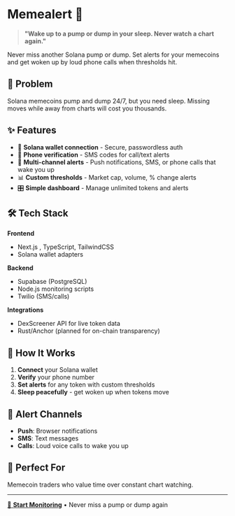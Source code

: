 # Memealert 🚨

> **"Wake up to a pump or dump in your sleep. Never watch a chart again."**

Never miss another Solana pump or dump. Set alerts for your memecoins and get woken up by loud phone calls when thresholds hit.

## 🎯 Problem

Solana memecoins pump and dump 24/7, but you need sleep. Missing moves while away from charts will cost you thousands.

## ✨ Features

- 🔐 **Solana wallet connection** - Secure, passwordless auth
- 📱 **Phone verification** - SMS codes for call/text alerts  
- 🔔 **Multi-channel alerts** - Push notifications, SMS, or phone calls that wake you up
- 📊 **Custom thresholds** - Market cap, volume, % change alerts
- 🎛️ **Simple dashboard** - Manage unlimited tokens and alerts

## 🛠️ Tech Stack

**Frontend**
- Next.js , TypeScript, TailwindCSS
- Solana wallet adapters

**Backend** 
- Supabase (PostgreSQL)
- Node.js monitoring scripts
- Twilio (SMS/calls)

**Integrations**
- DexScreener API for live token data
- Rust/Anchor (planned for on-chain transparency)

## 🚀 How It Works

1. **Connect** your Solana wallet
2. **Verify** your phone number  
3. **Set alerts** for any token with custom thresholds
4. **Sleep peacefully** - get woken up when tokens move

## 📱 Alert Channels

- **Push**: Browser notifications
- **SMS**: Text messages  
- **Calls**: Loud voice calls to wake you up

## 🎯 Perfect For

Memecoin traders who value time over constant chart watching.

---

[🚀 **Start Monitoring**](https://memealert.app) • Never miss a pump or dump again
